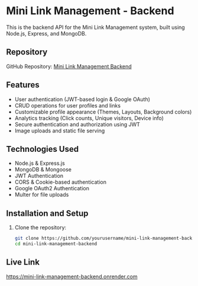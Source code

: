 # Mini Link Management - Backend

This is the backend API for the Mini Link Management system, built using Node.js, Express, and MongoDB.

## Repository

GitHub Repository: [Mini Link Management Backend](https://github.com/Piyush-Puthenpurakkal/mini-link-management-backend)

## Features

- User authentication (JWT-based login & Google OAuth)
- CRUD operations for user profiles and links
- Customizable profile appearance (Themes, Layouts, Background colors)
- Analytics tracking (Click counts, Unique visitors, Device info)
- Secure authentication and authorization using JWT
- Image uploads and static file serving

## Technologies Used

- Node.js & Express.js
- MongoDB & Mongoose
- JWT Authentication
- CORS & Cookie-based authentication
- Google OAuth2 Authentication
- Multer for file uploads

## Installation and Setup

1. Clone the repository:
   ```bash
   git clone https://github.com/yourusername/mini-link-management-backend.git
   cd mini-link-management-backend
   ```

## Live Link

https://mini-link-management-backend.onrender.com
